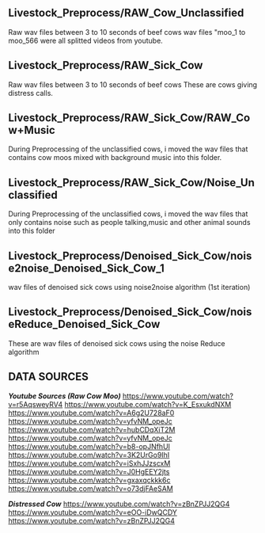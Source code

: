 ## Livestock_Preprocess/RAW_Cow_Unclassified
Raw wav files between 3 to 10 seconds of beef cows
wav files "moo_1 to moo_566 were all splitted videos from youtube.


## Livestock_Preprocess/RAW_Sick_Cow
Raw wav files between 3 to 10 seconds of beef cows
These are cows giving distress calls.

## Livestock_Preprocess/RAW_Sick_Cow/RAW_Cow+Music
During Preprocessing of the unclassified cows, i moved the wav files that contains cow moos mixed with background music into this folder.


## Livestock_Preprocess/RAW_Sick_Cow/Noise_Unclassified
During Preprocessing of the unclassified cows, i moved the wav files that only contains noise such as people talking,music and other animal sounds into this folder



## Livestock_Preprocess/Denoised_Sick_Cow/noise2noise_Denoised_Sick_Cow_1
wav files of denoised sick cows using noise2noise algorithm (1st iteration)


## Livestock_Preprocess/Denoised_Sick_Cow/noiseReduce_Denoised_Sick_Cow
These are wav files of denoised sick cows using the noise Reduce algorithm







## DATA SOURCES

***Youtube Sources (Raw Cow Moo)***
https://www.youtube.com/watch?v=r5AqsweyRV4
https://www.youtube.com/watch?v=K_EsxukdNXM
https://www.youtube.com/watch?v=A6g2U728aF0
https://www.youtube.com/watch?v=yfvNM_opeJc
https://www.youtube.com/watch?v=hubCDqXiT2M
https://www.youtube.com/watch?v=yfvNM_opeJc
https://www.youtube.com/watch?v=b8-opJNfhUI
https://www.youtube.com/watch?v=3K2UrGo9IhI
https://www.youtube.com/watch?v=iSxhJJzscxM
https://www.youtube.com/watch?v=J0HgEEY2jts
https://www.youtube.com/watch?v=gxaxqckkk6c
https://www.youtube.com/watch?v=o73djFAeSAM

***Distressed Cow***
https://www.youtube.com/watch?v=zBnZPJJ2QG4
https://www.youtube.com/watch?v=eOO-iDwQCDY
https://www.youtube.com/watch?v=zBnZPJJ2QG4


